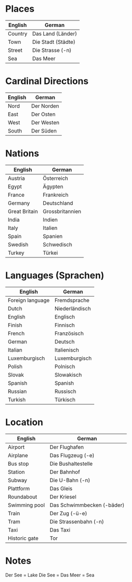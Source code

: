 # Places
English | German
------------ | ------------
Country | Das Land (Länder)
Town | Die Stadt (Städte)
Street | Die Strasse (-n)
Sea | Das Meer

# Cardinal Directions
English | German
------------ | ------------
Nord | Der Norden
East | Der Osten
West | Der Westen
South | Der Süden

# Nations
English | German
------------ | ------------
Austria | Österreich
Egypt | Ägypten
France | Frankreich
Germany | Deutschland
Great Britain |Grossbritannien
India | Indien
Italy | Italien
Spain | Spanien
Swedish | Schwedisch
Turkey | Türkei

# Languages (Sprachen)
English | German
------------ | ------------
Foreign language | Fremdsprache
Dutch | Niederländisch
English | Englisch
Finish | Finnisch
French | Französisch
German | Deutsch
Italian | Italienisch
Luxemburgisch | Luxemburgisch
Polish | Polnisch
Slovak | Slowakisch
Spanish | Spanish
Russian | Russisch
Turkish | Türkisch

# Location
English | German
------------ | ------------
Airport | Der Flughafen
Airplane | Das Flugzeug (-e)
Bus stop | Die Bushaltestelle
Station | Der Bahnhof
Subway | Die U-Bahn (-n)
Plattform | Das Gleis
Roundabout | Der Kriesel
Swimming pool | Das Schwimmbecken (-bäder)
Train | Der Zug (-ü-e)
Tram | Die Strassenbahn (-n)
Taxi | Das Taxi
Historic gate | Tor


# Notes
Der See = Lake
Die See = Das Meer = Sea